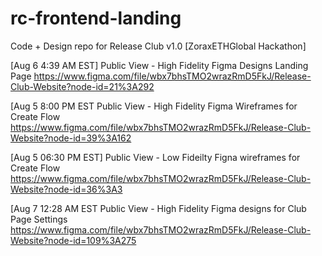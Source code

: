 # rc-frontend-landing
Code + Design repo for Release Club v1.0 [ZoraxETHGlobal Hackathon]



[Aug 6 4:39 AM EST] Public View - High Fidelity Figma Designs Landing Page
https://www.figma.com/file/wbx7bhsTMO2wrazRmD5FkJ/Release-Club-Website?node-id=21%3A292

[Aug 5 8:00 PM EST Public View - High Fidelity Figma Wireframes for Create Flow
https://www.figma.com/file/wbx7bhsTMO2wrazRmD5FkJ/Release-Club-Website?node-id=39%3A162

[Aug 5 06:30 PM EST] Public View - Low Fideilty Figna wireframes for Create Flow
https://www.figma.com/file/wbx7bhsTMO2wrazRmD5FkJ/Release-Club-Website?node-id=36%3A3

[Aug 7 12:28 AM EST Public View - High Fidelity Figma designs for Club Page Settings
https://www.figma.com/file/wbx7bhsTMO2wrazRmD5FkJ/Release-Club-Website?node-id=109%3A275
